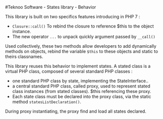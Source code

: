 #Teknoo Software - States library - Behavior

This library is built on two specifics features introducing in PHP 7 :
 
*   `Closure::call()` To rebind the closure to reference $this to the object instance.
*   The new operator `...` to unpack quickly argument passed by `__call()`    

Used collectively, these two methods allow developers to add dynamically methods on objects, rebind the variable `$this`
to these objects and static to theirs classnames.

This library reuses this behavior to implement states. A stated class is a virtual PHP class, composed of several
standard PHP classes :

*   one standard PHP class by state, implementing the StateInterface..
*   a central standard PHP class, called proxy, used to represent stated class instances (from stated classes). 
    $this referencing these proxy.
*   Each state class must be declared into the proxy class, via the static method `statesListDeclaration()`.

During proxy instantiating, the proxy find and load all states declared.
